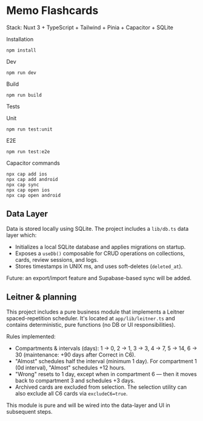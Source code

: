 # Memo Flashcards

Stack: Nuxt 3 + TypeScript + Tailwind + Pinia + Capacitor + SQLite

Installation

```
npm install
```

Dev

```
npm run dev
```

Build

```
npm run build
```

Tests

Unit

```
npm run test:unit
```

E2E

```
npm run test:e2e
```

Capacitor commands

```
npx cap add ios
npx cap add android
npx cap sync
npx cap open ios
npx cap open android
```

## Data Layer

Data is stored locally using SQLite. The project includes a `lib/db.ts` data layer which:

- Initializes a local SQLite database and applies migrations on startup.
- Exposes a `useDb()` composable for CRUD operations on collections, cards, review sessions, and logs.
- Stores timestamps in UNIX ms, and uses soft-deletes (`deleted_at`).

Future: an export/import feature and Supabase-based sync will be added.

## Leitner & planning

This project includes a pure business module that implements a Leitner spaced-repetition scheduler. It's located at `app/lib/leitner.ts` and contains deterministic, pure functions (no DB or UI responsibilities).

Rules implemented:

- Compartments & intervals (days): 1 → 0, 2 → 1, 3 → 3, 4 → 7, 5 → 14, 6 → 30 (maintenance: +90 days after Correct in C6).
- "Almost" schedules half the interval (minimum 1 day). For compartment 1 (0d interval), "Almost" schedules +12 hours.
- "Wrong" resets to 1 day, except when in compartment 6 — then it moves back to compartment 3 and schedules +3 days.
- Archived cards are excluded from selection. The selection utility can also exclude all C6 cards via `excludeC6=true`.

This module is pure and will be wired into the data-layer and UI in subsequent steps.

```
